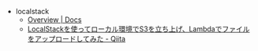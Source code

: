 - localstack
  - [Overview | Docs](https://docs.localstack.cloud/overview/)
  - [LocalStackを使ってローカル環境でS3を立ち上げ、Lambdaでファイルをアップロードしてみた - Qiita](https://qiita.com/yasomaru/items/fa708a1f21a79e637868)